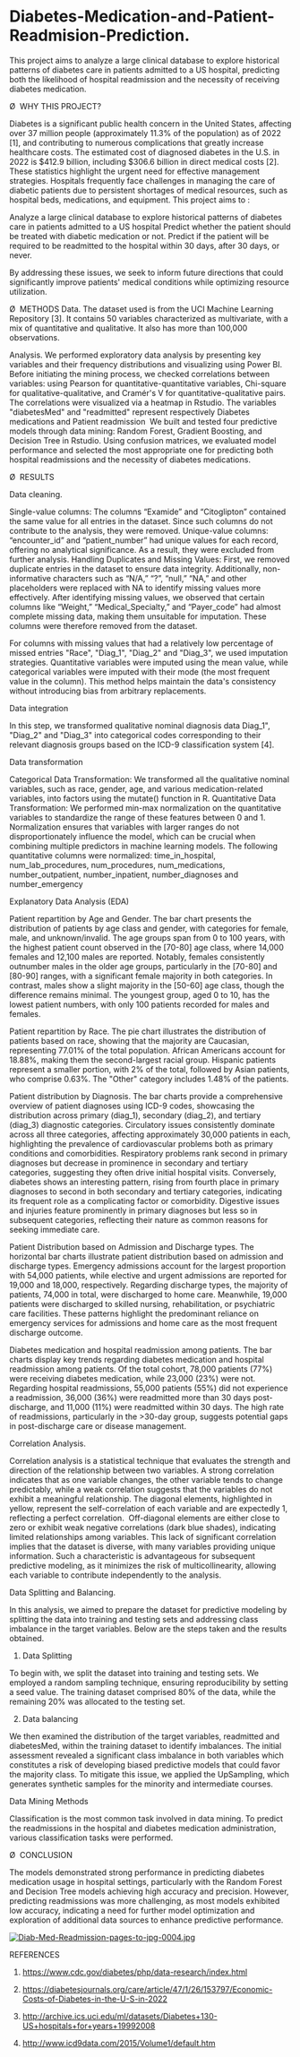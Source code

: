 # Diabetes-Medication-and-Patient-Readmision-Prediction.
This project aims to analyze a large clinical database to explore historical patterns of diabetes care in patients admitted to a US hospital, predicting both the likelihood of hospital readmission and the necessity of receiving diabetes medication.


Ø  WHY THIS PROJECT?

Diabetes is a significant public health concern in the United States, affecting over 37 million people (approximately 11.3% of the population) as of 2022 [1], and contributing to numerous complications that greatly increase healthcare costs. The estimated cost of diagnosed diabetes in the U.S. in 2022 is $412.9 billion, including $306.6 billion in direct medical costs [2]. These statistics highlight the urgent need for effective management strategies. Hospitals frequently face challenges in managing the care of diabetic patients due to persistent shortages of medical resources, such as hospital beds, medications, and equipment. This project aims to :

Analyze a large clinical database to explore historical patterns of diabetes care in patients admitted to a US hospital
Predict whether the patient should be treated with diabetic medication or not.
Predict if the patient will be required to be readmitted to the hospital within 30 days, after 30 days, or never.

By addressing these issues, we seek to inform future directions that could significantly improve patients' medical conditions while optimizing resource utilization.


Ø  METHODS
Data.
The dataset used is from the UCI Machine Learning Repository [3]. It contains 50 variables characterized as multivariate, with a mix of quantitative and qualitative. It also has more than 100,000 observations.

Analysis.
We performed exploratory data analysis by presenting key variables and their frequency distributions and visualizing using Power BI.
Before initiating the mining process, we checked correlations between variables: using Pearson for quantitative-quantitative variables, Chi-square for qualitative-qualitative, and Cramér's V for quantitative-qualitative pairs. The correlations were visualized via a heatmap in Rstudio.
The variables "diabetesMed" and "readmitted" represent respectively Diabetes medications and Patient readmission 
We built and tested four predictive models through data mining: Random Forest, Gradient Boosting, and Decision Tree in Rstudio.
Using confusion matrices, we evaluated model performance and selected the most appropriate one for predicting both hospital readmissions and the necessity of diabetes medications.


Ø  RESULTS

Data cleaning.

Single-value columns: The columns “Examide” and “Citoglipton” contained the same value for all entries in the dataset. Since such columns do not contribute to the analysis, they were removed.
Unique-value columns: “encounter_id” and “patient_number” had unique values for each record, offering no analytical significance. As a result, they were excluded from further analysis.
Handling Duplicates and Missing Values: First, we removed duplicate entries in the dataset to ensure data integrity. Additionally, non-informative characters such as “N/A,” “?”, “null,” “NA,” and other placeholders were replaced with NA to identify missing values more effectively. After identifying missing values, we observed that certain columns like “Weight,” “Medical_Specialty,” and “Payer_code” had almost complete missing data, making them unsuitable for imputation. These columns were therefore removed from the dataset.

For columns with missing values that had a relatively low percentage of missed entries "Race", "Diag_1", "Diag_2" and "Diag_3", we used imputation strategies. Quantitative variables were imputed using the mean value, while categorical variables were imputed with their mode (the most frequent value in the column). This method helps maintain the data's consistency without introducing bias from arbitrary replacements.


Data integration

In this step, we transformed qualitative nominal diagnosis data Diag_1", "Diag_2" and "Diag_3" into categorical codes corresponding to their relevant diagnosis groups based on the ICD-9 classification system [4].

Data transformation

Categorical Data Transformation: We transformed all the qualitative nominal variables, such as race, gender, age, and various medication-related variables, into factors using the mutate() function in R.
Quantitative Data Transformation: We performed min-max normalization on the quantitative variables to standardize the range of these features between 0 and 1. Normalization ensures that variables with larger ranges do not disproportionately influence the model, which can be crucial when combining multiple predictors in machine learning models. The following quantitative columns were normalized: time_in_hospital, num_lab_procedures, num_procedures, num_medications, number_outpatient, number_inpatient, number_diagnoses and number_emergency


Explanatory Data Analysis (EDA)

Patient repartition by Age and Gender.
The bar chart presents the distribution of patients by age class and gender, with categories for female, male, and unknown/invalid. The age groups span from 0 to 100 years, with the highest patient count observed in the [70-80] age class, where 14,000 females and 12,100 males are reported. Notably, females consistently outnumber males in the older age groups, particularly in the [70-80] and [80-90] ranges, with a significant female majority in both categories. In contrast, males show a slight majority in the [50-60] age class, though the difference remains minimal. The youngest group, aged 0 to 10, has the lowest patient numbers, with only 100 patients recorded for males and females.


Patient repartition by Race.
The pie chart illustrates the distribution of patients based on race, showing that the majority are Caucasian, representing 77.01% of the total population. African Americans account for 18.88%, making them the second-largest racial group. Hispanic patients represent a smaller portion, with 2% of the total, followed by Asian patients, who comprise 0.63%. The "Other" category includes 1.48% of the patients. 


Patient distribution by Diagnosis.
The bar charts provide a comprehensive overview of patient diagnoses using ICD-9 codes, showcasing the distribution across primary (diag_1), secondary (diag_2), and tertiary (diag_3) diagnostic categories. Circulatory issues consistently dominate across all three categories, affecting approximately 30,000 patients in each, highlighting the prevalence of cardiovascular problems both as primary conditions and comorbidities. Respiratory problems rank second in primary diagnoses but decrease in prominence in secondary and tertiary categories, suggesting they often drive initial hospital visits. Conversely, diabetes shows an interesting pattern, rising from fourth place in primary diagnoses to second in both secondary and tertiary categories, indicating its frequent role as a complicating factor or comorbidity. Digestive issues and injuries feature prominently in primary diagnoses but less so in subsequent categories, reflecting their nature as common reasons for seeking immediate care.


Patient Distribution based on Admission and Discharge types.
The horizontal bar charts illustrate patient distribution based on admission and discharge types. Emergency admissions account for the largest proportion with 54,000 patients, while elective and urgent admissions are reported for 19,000 and 18,000, respectively. Regarding discharge types, the majority of patients, 74,000 in total, were discharged to home care. Meanwhile, 19,000 patients were discharged to skilled nursing, rehabilitation, or psychiatric care facilities. These patterns highlight the predominant reliance on emergency services for admissions and home care as the most frequent discharge outcome.


Diabetes medication and hospital readmission among patients.
The bar charts  display key trends regarding diabetes medication and hospital readmission among patients. Of the total cohort, 78,000 patients (77%) were receiving diabetes medication, while 23,000 (23%) were not. Regarding hospital readmissions, 55,000 patients (55%) did not experience a readmission, 36,000 (36%) were readmitted more than 30 days post-discharge, and 11,000 (11%) were readmitted within 30 days. The high rate of readmissions, particularly in the >30-day group, suggests potential gaps in post-discharge care or disease management.



Correlation Analysis.

Correlation analysis is a statistical technique that evaluates the strength and direction of the relationship between two variables. A strong correlation indicates that as one variable changes, the other variable tends to change predictably, while a weak correlation suggests that the variables do not exhibit a meaningful relationship. The diagonal elements, highlighted in yellow, represent the self-correlation of each variable and are expectedly 1, reflecting a perfect correlation.  Off-diagonal elements are either close to zero or exhibit weak negative correlations (dark blue shades), indicating limited relationships among variables.
This lack of significant correlation implies that the dataset is diverse, with many variables providing unique information. Such a characteristic is advantageous for subsequent predictive modeling, as it minimizes the risk of multicollinearity, allowing each variable to contribute independently to the analysis.


Data Splitting and Balancing.

In this analysis, we aimed to prepare the dataset for predictive modeling by splitting the data into training and testing sets and addressing class imbalance in the target variables. Below are the steps taken and the results obtained.

1. Data Splitting

To begin with, we split the dataset into training and testing sets. We employed a random sampling technique, ensuring reproducibility by setting a seed value. The training dataset comprised 80% of the data, while the remaining 20% was allocated to the testing set.

2. Data balancing

We then examined the distribution of the target variables, readmitted and diabetesMed, within the training dataset to identify imbalances. The initial assessment revealed a significant class imbalance in both variables which constitutes a risk of developing biased predictive models that could favor the majority class. To mitigate this issue, we applied the UpSampling, which generates synthetic samples for the minority and intermediate courses. 


Data Mining Methods

Classification is the most common task involved in data mining. To predict the readmissions in the hospital and diabetes medication administration, various classification tasks were performed. 


Ø  CONCLUSION

The models demonstrated strong performance in predicting diabetes medication usage in hospital settings, particularly with the Random Forest and Decision Tree models achieving high accuracy and precision.
However, predicting readmissions was more challenging, as most models exhibited low accuracy, indicating a need for further model optimization and exploration of additional data sources to enhance predictive performance.

[![Diab-Med-Readmission-pages-to-jpg-0004.jpg](https://i.postimg.cc/nc0BD6Bb/Diab-Med-Readmission-pages-to-jpg-0004.jpg)](https://postimg.cc/D84SVpxB)

REFERENCES

1. https://www.cdc.gov/diabetes/php/data-research/index.html

2. https://diabetesjournals.org/care/article/47/1/26/153797/Economic-Costs-of-Diabetes-in-the-U-S-in-2022

3. http://archive.ics.uci.edu/ml/datasets/Diabetes+130-US+hospitals+for+years+19992008

4. http://www.icd9data.com/2015/Volume1/default.htm
